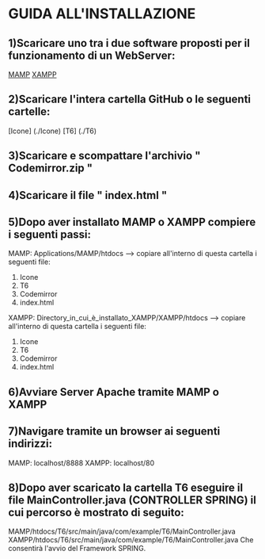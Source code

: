 # GUIDA ALL'INSTALLAZIONE

## 1)Scaricare uno tra i due software proposti per il funzionamento di un WebServer:
[MAMP](https://www.mamp.info/en/downloads/)
[XAMPP](https://www.apachefriends.org/it/download.html)
  
## 2)Scaricare l'intera cartella GitHub o le seguenti cartelle:
[Icone] (./Icone)
[T6] (./T6)
  
## 3)Scaricare e scompattare l'archivio " Codemirror.zip "  

## 4)Scaricare il file " index.html "

## 5)Dopo aver installato MAMP o XAMPP compiere i seguenti passi:
MAMP: Applications/MAMP/htdocs --> copiare all'interno di questa cartella i seguenti file:
  1. Icone
  2. T6
  3. Codemirror
  4. index.html
 
XAMPP: Directory_in_cui_è_installato_XAMPP/XAMPP/htdocs --> copiare all'interno di questa cartella i seguenti file:
  1. Icone
  2. T6
  3. Codemirror
  4. index.html
  
 ## 6)Avviare Server Apache tramite MAMP o XAMPP
 ## 7)Navigare tramite un browser ai seguenti indirizzi:
   MAMP: localhost/8888
   XAMPP: localhost/80

## 8)Dopo aver scaricato la cartella T6 eseguire il file MainController.java (CONTROLLER SPRING) il cui percorso è mostrato di seguito:
  MAMP/htdocs/T6/src/main/java/com/example/T6/MainController.java
  XAMPP/htdocs/T6/src/main/java/com/example/T6/MainController.java
  Che consentirà l'avvio del Framework SPRING.
  
